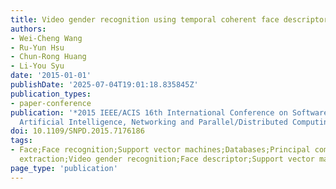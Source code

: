 ```yaml
---
title: Video gender recognition using temporal coherent face descriptor
authors:
- Wei-Cheng Wang
- Ru-Yun Hsu
- Chun-Rong Huang
- Li-You Syu
date: '2015-01-01'
publishDate: '2025-07-04T19:01:18.835845Z'
publication_types:
- paper-conference
publication: '*2015 IEEE/ACIS 16th International Conference on Software Engineering,
  Artificial Intelligence, Networking and Parallel/Distributed Computing (SNPD)*'
doi: 10.1109/SNPD.2015.7176186
tags:
- Face;Face recognition;Support vector machines;Databases;Principal component analysis;Accuracy;Feature
  extraction;Video gender recognition;Face descriptor;Support vector machine
page_type: 'publication'
---
```

